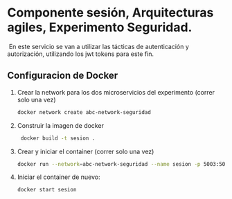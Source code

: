 # Componente sesión, Arquitecturas agiles, Experimento Seguridad.
​
En este servicio se van a utilizar las tácticas de autenticación y autorización, utilizando los jwt tokens para este fin.​

## Configuracion de Docker
1. Crear la network para los dos microservicios del experimento (correr solo una vez)

    ```bash
    docker network create abc-network-seguridad
    ```
2. Construir la imagen de docker 
    ```bash
     docker build -t sesion .
    ```
3. Crear y iniciar el container (correr solo una vez)
    ```bash
    docker run --network=abc-network-seguridad --name sesion -p 5003:5003 sesion
    ```
4. Iniciar el container de nuevo:
    ```bash
    docker start sesion
    ```
